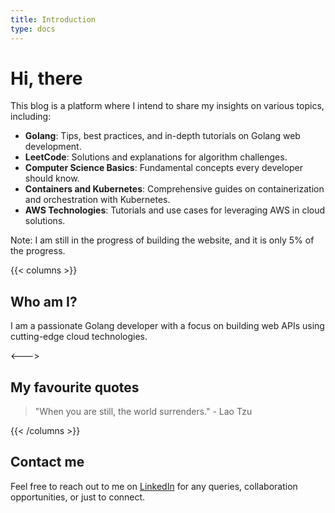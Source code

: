 ```yaml
---
title: Introduction
type: docs
---
```

# Hi, there

This blog is a platform where I intend to share my insights on various topics, including:
- **Golang**: Tips, best practices, and in-depth tutorials on Golang web development.
- **LeetCode**: Solutions and explanations for algorithm challenges.
- **Computer Science Basics**: Fundamental concepts every developer should know.
- **Containers and Kubernetes**: Comprehensive guides on containerization and orchestration with Kubernetes.
- **AWS Technologies**: Tutorials and use cases for leveraging AWS in cloud solutions.

Note: I am still in the progress of building the website, and it is only 5% of the progress. 

{{< columns >}}
## Who am I?

I am a passionate Golang developer with a focus on building web APIs using cutting-edge cloud technologies. 

<--->

## My favourite quotes

> "When you are still, the world surrenders." - Lao Tzu

{{< /columns >}}




## Contact me

Feel free to reach out to me on [LinkedIn](https://www.linkedin.com/in/yang-lyu/) for any queries, collaboration opportunities, or just to connect.

